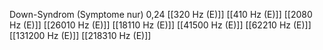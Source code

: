 Down-Syndrom (Symptome nur) 0,24
[[320 Hz (E)]]
[[410 Hz (E)]]
[[2080 Hz (E)]]
[[26010 Hz (E)]]
[[18110 Hz (E)]]
[[41500 Hz (E)]]
[[62210 Hz (E)]]
[[131200 Hz (E)]]
[[218310 Hz (E)]]